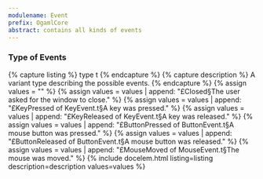```yaml
---
modulename: Event
prefix: OgamlCore
abstract: contains all kinds of events
---
```


### Type of Events

{% capture listing %}
type t
{% endcapture %}
{% capture description %}
A variant type describing the possible events.
{% endcapture %}
{% assign values = "" %}
{% assign values = values | append: "£Closed§The user asked for the window to close." %}
{% assign values = values | append: "£KeyPressed     of KeyEvent.t§A key was pressed." %}
{% assign values = values | append: "£KeyReleased    of KeyEvent.t§A key was released." %}
{% assign values = values | append: "£ButtonPressed  of ButtonEvent.t§A mouse button was pressed." %}
{% assign values = values | append: "£ButtonReleased of ButtonEvent.t§A mouse button was released." %}
{% assign values = values | append: "£MouseMoved     of MouseEvent.t§The mouse was moved." %}
{% include docelem.html listing=listing description=description values=values %}
